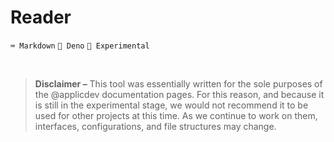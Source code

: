 # Reader

`⌨️ Markdown` `🦕 Deno` `🧪 Experimental`

<br>
 
> **Disclaimer –**
> This tool was essentially written for the sole purposes of the @applicdev documentation pages. For this reason, and because it is still in the experimental stage, we would not recommend it to be used for other projects at this time. As we continue to work on them, interfaces, configurations, and file structures may change.

<!--
<br>

## Install and use

To work locally, get the most recent version of [Deno][deon:install] and execute the following install command –

```console
deno install -A --unstable --reload -f --name markdown-reader https://deno.land/x/reader/lib/index.ts
```

Navigate to your project's directory and run the following command to stream a preview on localhost –

```console
markdown-reader --stream
```

[deon:install]: https://deno.land/manual/getting_started/installation
-->
